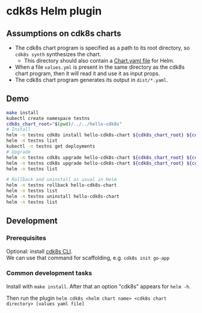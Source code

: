 # cdk8s Helm plugin 

## Assumptions on cdk8s charts

- The cdk8s chart program is specified as a path to its root directory, so `cdk8s synth` synthesizes the chart. 
  - This directory should also contain a [Chart.yaml file](https://helm.sh/docs/topics/charts/#the-chartyaml-file) for Helm.
- When a file `values.yml` is present in the same directory as the cdk8s chart program, then it will read it and use it as input props. 
- The cdk8s chart program generates its output in `dist/*.yaml`.

## Demo

```bash
make install
kubectl create namespace testns
cdk8s_chart_root="$(pwd)/../../hello-cdk8s"
# Install
helm -n testns cdk8s install hello-cdk8s-chart ${cdk8s_chart_root} ${cdk8s_chart_root}/values.yaml
helm -n testns list
kubectl -n testns get deployments
# Upgrade
helm -n testns cdk8s upgrade hello-cdk8s-chart ${cdk8s_chart_root} ${cdk8s_chart_root}/values.yaml --dry-run
helm -n testns cdk8s upgrade hello-cdk8s-chart ${cdk8s_chart_root} ${cdk8s_chart_root}/values.yaml
helm -n testns list

# Rollback and uninstall as usual in Helm
helm -n testns rollback hello-cdk8s-chart
helm -n testns list
helm -n testns uninstall hello-cdk8s-chart
helm -n testns list
```

## Development

### Prerequisites

Optional: install [cdk8s CLI](https://cdk8s.io/docs/latest/getting-started/).  
We can use that command for scaffolding, e.g. `cdk8s init go-app`

### Common development tasks

Install with `make install`. After that an option "cdk8s" appears for `helm -h`.  

Then run the plugin `helm cdk8s <helm chart name> <cdk8s chart directory> [values yaml file]`

